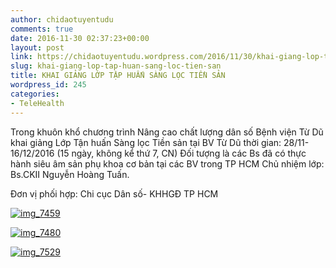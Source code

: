 ```yaml
---
author: chidaotuyentudu
comments: true
date: 2016-11-30 02:37:23+00:00
layout: post
link: https://chidaotuyentudu.wordpress.com/2016/11/30/khai-giang-lop-tap-huan-sang-loc-tien-san/
slug: khai-giang-lop-tap-huan-sang-loc-tien-san
title: KHAI GIẢNG LỚP TẬP HUẤN SÀNG LỌC TIỀN SẢN
wordpress_id: 245
categories:
- TeleHealth
---
```


Trong khuôn khổ chương trình Nâng cao chất lượng dân số
Bệnh viện Từ Dũ khai giảng Lớp Tận huấn Sàng lọc Tiền sản tại BV Từ Dũ
thời gian: 28/11- 16/12/2016 (15 ngày, không kể thứ 7, CN)
Đối tượng là các Bs đã có thực hành siêu âm sản phụ khoa cơ bản tại các BV trong TP HCM
Chủ nhiệm lớp: Bs.CKII Nguyễn Hoàng Tuấn.

Đơn vị phối hợp: Chi cục Dân số- KHHGĐ TP HCM

[![img_7459](https://chidaotuyentudu.files.wordpress.com/2016/11/img_7459.jpg?w=300)](https://chidaotuyentudu.files.wordpress.com/2016/11/img_7459.jpg)

[![img_7480](https://chidaotuyentudu.files.wordpress.com/2016/11/img_7480.jpg?w=300)](https://chidaotuyentudu.files.wordpress.com/2016/11/img_7480.jpg)

[![img_7529](https://chidaotuyentudu.files.wordpress.com/2016/11/img_7529.jpg?w=300)](https://chidaotuyentudu.files.wordpress.com/2016/11/img_7529.jpg)
